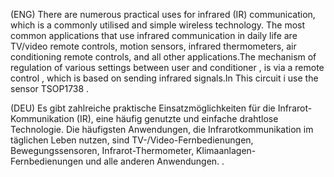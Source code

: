 (ENG)   There are numerous practical uses for infrared (IR) communication, which is a commonly utilised and simple wireless technology. The most common applications that use infrared communication in daily life are TV/video remote controls, motion sensors, infrared thermometers, air conditioning remote controls, and all other applications.The mechanism of regulation of various settings between user and conditioner , is via a remote control , which is based on sending infrared signals.In This circuit i use  the sensor TSOP1738 .


(DEU)   Es gibt zahlreiche praktische Einsatzmöglichkeiten für die Infrarot-Kommunikation (IR), eine häufig genutzte und einfache drahtlose Technologie.  Die häufigsten Anwendungen, die Infrarotkommunikation im täglichen Leben nutzen, sind TV-/Video-Fernbedienungen, Bewegungssensoren, Infrarot-Thermometer, Klimaanlagen-Fernbedienungen und alle anderen Anwendungen. .

